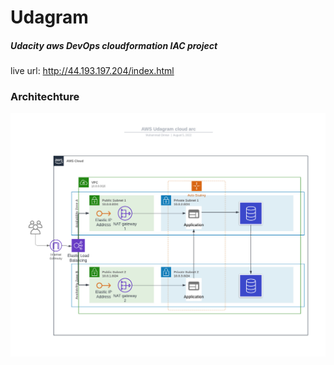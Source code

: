 # Udagram

##### _Udacity aws DevOps cloudformation IAC project_

live url: http://44.193.197.204/index.html

### Architechture

![cloud arc](udagram-aws-cloud-arc.jpeg "-- Udagram cloud arc")

